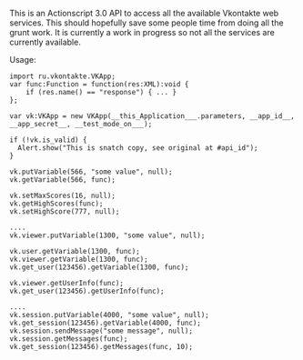 This is an Actionscript 3.0 API to access all the available Vkontakte web services. This should hopefully save some people time from doing all the grunt work. It is currently a work in progress so not all the services are currently available.


Usage:
```
import ru.vkontakte.VKApp;
var func:Function = function(res:XML):void { 
    if (res.name() == "response") { ... }
};

var vk:VKApp = new VKApp(__this_Application___.parameters, __app_id__, __app_secret__, __test_mode_on___);

if (!vk.is_valid) {
  Alert.show("This is snatch copy, see original at #api_id");
}

vk.putVariable(566, "some value", null);
vk.getVariable(566, func);

vk.setMaxScores(16, null);
vk.getHighScores(func);
vk.setHighScore(777, null);

....
vk.viewer.putVariable(1300, "some value", null);

vk.user.getVariable(1300, func);
vk.viewer.getVariable(1300, func);
vk.get_user(123456).getVariable(1300, func);

vk.viewer.getUserInfo(func);
vk.get_user(123456).getUserInfo(func);

....
vk.session.putVariable(4000, "some value", null);
vk.get_session(123456).getVariable(4000, func);
vk.session.sendMessage("some message", null);
vk.session.getMessages(func);
vk.get_session(123456).getMessages(func, 10);
```